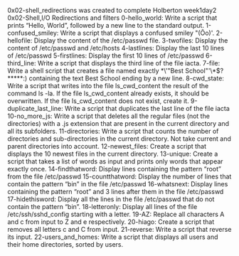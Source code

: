 0x02-shell_redirections was created to complete Holberton week1day2 0x02-Shell,I/O Redirections and filters
0-hello_world: Write a script that prints “Hello, World”, followed by a new line to the standard output.
1-confused_smiley: Write a script that displays a confused smiley "(Ôo)'.
2-hellofile: Display the content of the /etc/passwd file.
3-twofiles: Display the content of /etc/passwd and /etc/hosts
4-lastlines: Display the last 10 lines of /etc/passwd
5-firstlines: Display the first 10 lines of /etc/passwd
6-third_line: Write a script that displays the third line of the file iacta.
7-file: Write a shell script that creates a file named exactly \*\\'"Best School"\'\\*$\?\*\*\*\*\*:) containing the text Best School ending by a new line.
8-cwd_state: Write a script that writes into the file ls_cwd_content the result of the command ls -la. If the file ls_cwd_content already exists, it should be overwritten. If the file ls_cwd_content does not exist, create it.
9-duplicate_last_line: Write a script that duplicates the last line of the file iacta
10-no_more_js: Write a script that deletes all the regular files (not the directories) with a .js extension that are present in the current directory and all its subfolders.
11-directories: Write a script that counts the number of directories and sub-directories in the current directory. Not take current and parent directories into account.
12-newest_files: Create a script that displays the 10 newest files in the current directory.
13-unique: Create a script that takes a list of words as input and prints only words that appear exactly once.
14-findthatword: Display lines containing the pattern “root” from the file /etc/passwd
15-countthatword: Display the number of lines that contain the pattern “bin” in the file /etc/passwd
16-whatsnext: Display lines containing the pattern “root” and 3 lines after them in the file /etc/passwd
17-hidethisword: Display all the lines in the file /etc/passwd that do not contain the pattern “bin”.
18-letteronly: Display all lines of the file /etc/ssh/sshd_config starting with a letter.
19-AZ: Replace all characters A and c from input to Z and e respectively.
20-hiago: Create a script that removes all letters c and C from input.
21-reverse: Write a script that reverse its input.
22-users_and_homes: Write a script that displays all users and their home directories, sorted by users.

